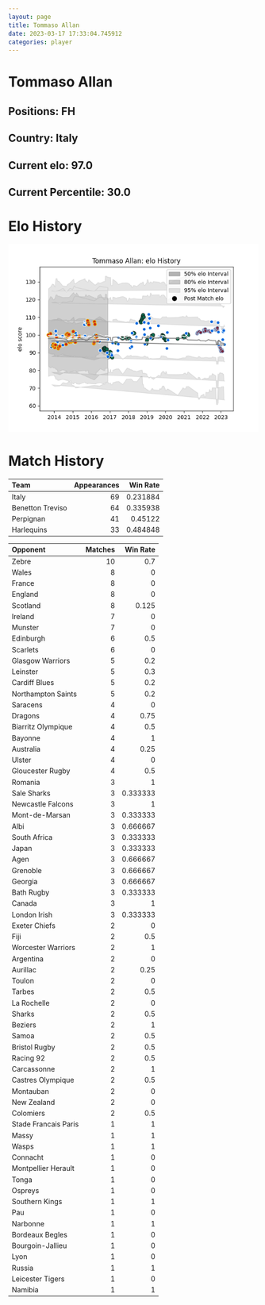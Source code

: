 ```yaml
---  
layout: page  
title: Tommaso Allan  
date: 2023-03-17 17:33:04.745912  
categories: player  
---
```

# Tommaso Allan

## Positions: FH

## Country: Italy

## Current elo: 97.0

## Current Percentile: 30.0

# Elo History


![elo history](history_TommasoAllan.png)
# Match History


| Team             |   Appearances |   Win Rate |
|:-----------------|--------------:|-----------:|
| Italy            |            69 |   0.231884 |
| Benetton Treviso |            64 |   0.335938 |
| Perpignan        |            41 |   0.45122  |
| Harlequins       |            33 |   0.484848 |

| Opponent             |   Matches |   Win Rate |
|:---------------------|----------:|-----------:|
| Zebre                |        10 |   0.7      |
| Wales                |         8 |   0        |
| France               |         8 |   0        |
| England              |         8 |   0        |
| Scotland             |         8 |   0.125    |
| Ireland              |         7 |   0        |
| Munster              |         7 |   0        |
| Edinburgh            |         6 |   0.5      |
| Scarlets             |         6 |   0        |
| Glasgow Warriors     |         5 |   0.2      |
| Leinster             |         5 |   0.3      |
| Cardiff Blues        |         5 |   0.2      |
| Northampton Saints   |         5 |   0.2      |
| Saracens             |         4 |   0        |
| Dragons              |         4 |   0.75     |
| Biarritz Olympique   |         4 |   0.5      |
| Bayonne              |         4 |   1        |
| Australia            |         4 |   0.25     |
| Ulster               |         4 |   0        |
| Gloucester Rugby     |         4 |   0.5      |
| Romania              |         3 |   1        |
| Sale Sharks          |         3 |   0.333333 |
| Newcastle Falcons    |         3 |   1        |
| Mont-de-Marsan       |         3 |   0.333333 |
| Albi                 |         3 |   0.666667 |
| South Africa         |         3 |   0.333333 |
| Japan                |         3 |   0.333333 |
| Agen                 |         3 |   0.666667 |
| Grenoble             |         3 |   0.666667 |
| Georgia              |         3 |   0.666667 |
| Bath Rugby           |         3 |   0.333333 |
| Canada               |         3 |   1        |
| London Irish         |         3 |   0.333333 |
| Exeter Chiefs        |         2 |   0        |
| Fiji                 |         2 |   0.5      |
| Worcester Warriors   |         2 |   1        |
| Argentina            |         2 |   0        |
| Aurillac             |         2 |   0.25     |
| Toulon               |         2 |   0        |
| Tarbes               |         2 |   0.5      |
| La Rochelle          |         2 |   0        |
| Sharks               |         2 |   0.5      |
| Beziers              |         2 |   1        |
| Samoa                |         2 |   0.5      |
| Bristol Rugby        |         2 |   0.5      |
| Racing 92            |         2 |   0.5      |
| Carcassonne          |         2 |   1        |
| Castres Olympique    |         2 |   0.5      |
| Montauban            |         2 |   0        |
| New Zealand          |         2 |   0        |
| Colomiers            |         2 |   0.5      |
| Stade Francais Paris |         1 |   1        |
| Massy                |         1 |   1        |
| Wasps                |         1 |   1        |
| Connacht             |         1 |   0        |
| Montpellier Herault  |         1 |   0        |
| Tonga                |         1 |   0        |
| Ospreys              |         1 |   0        |
| Southern Kings       |         1 |   1        |
| Pau                  |         1 |   0        |
| Narbonne             |         1 |   1        |
| Bordeaux Begles      |         1 |   0        |
| Bourgoin-Jallieu     |         1 |   0        |
| Lyon                 |         1 |   0        |
| Russia               |         1 |   1        |
| Leicester Tigers     |         1 |   0        |
| Namibia              |         1 |   1        |